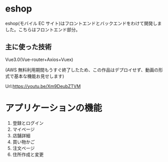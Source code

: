 # eshop

eshop(モバイル EC サイト)はフロントエンドとバックエンドをわけて開発しました。こちらはフロントエンド部分。

## 主に使った技術

Vue3.0(Vue-router+Axios+Vuex)

(AWS 無料利用期間もうすぐ終了したため、この作品はデプロイせず、動画の形式で基本な機能お見せします)

Url:https://youtu.be/Xm9DeubZTVM

# アプリケーションの機能

1.  登録とログイン
2.  マイページ
3.  店舗詳細
4.  買い物かご
5.  注文ページ
6.  住所作成と変更
